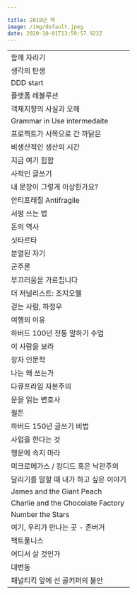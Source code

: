 ```yaml
---

title: 2019년 책
image: /img/default.jpeg
date: 2020-10-01T13:59:57.922Z
---
```



|                                   |
| --------------------------------- |
| 함께 자라기                            |
| 생각의 탄생                            |
| DDD start                         |
| 플랫폼 레볼루션                          |
| 객체지향의 사실과 오해                      |
| Grammar in Use intermedaite       |
| 프로젝트가 서쪽으로 간 까닭은                  |
| 비생산적인 생산의 시간                      |
| 지금 여기 힙합                          |
| 사적인 글쓰기                           |
| 내 문장이 그렇게 이상한가요?                  |
| 안티프래질 Antifragile                 |
| 서평 쓰는 법                           |
| 돈의 역사                             |
| 싯타르타                              |
| 분열된 자기                            |
| 군주론                               |
| 부끄러움을 가르칩니다                       |
| 더 저널리스트: 조지오웰                     |
| 걷는 사람, 하정우                        |
| 여행의 이유                            |
| 하버드 100년 전통 말하기 수업                |
| 이 사람을 보라                          |
| 장자 인문학                            |
| 나는 왜 쓰는가                          |
| 다큐프라임 자본주의                        |
| 운을 읽는 변호사                         |
| 월든                                |
| 하버드 150년 글쓰기 비법                   |
| 사업을 한다는 것                         |
| 행운에 속지 마라                         |
| 미크로메가스 / 캉디드 혹은 낙관주의              |
| 달리기를 말할 때 내가 하고 싶은 이야기            |
| James and the Giant Peach         |
| Charlie and the Chocolate Factory |
| Number the Stars                  |
| 여기, 우리가 만나는 곳 - 존버거               |
| 팩트풀니스                             |
| 어디서 살 것인가                         |
| 대변동                               |
| 패널티킥 앞에 선 골키퍼의 불안                 |